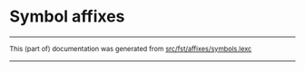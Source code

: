 
# Symbol affixes

* * *

<small>This (part of) documentation was generated from [src/fst/affixes/symbols.lexc](https://github.com/giellalt/lang-izh/blob/main/src/fst/affixes/symbols.lexc)</small>

---

